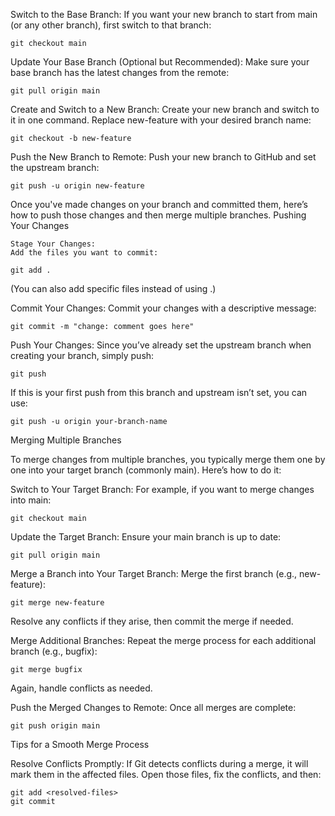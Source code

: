 

Switch to the Base Branch:
If you want your new branch to start from main (or any other branch), first switch to that branch:

    git checkout main

Update Your Base Branch (Optional but Recommended):
Make sure your base branch has the latest changes from the remote:

    git pull origin main

Create and Switch to a New Branch:
Create your new branch and switch to it in one command. Replace new-feature with your desired branch name:

    git checkout -b new-feature

Push the New Branch to Remote:
Push your new branch to GitHub and set the upstream branch:

    git push -u origin new-feature


Once you've made changes on your branch and committed them, here’s how to push those changes and then merge multiple branches.
Pushing Your Changes

    Stage Your Changes:
    Add the files you want to commit:

    git add .

(You can also add specific files instead of using .)

Commit Your Changes:
Commit your changes with a descriptive message:

    git commit -m "change: comment goes here"

Push Your Changes:
Since you’ve already set the upstream branch when creating your branch, simply push:

    git push

If this is your first push from this branch and upstream isn’t set, you can use:

    git push -u origin your-branch-name

Merging Multiple Branches

To merge changes from multiple branches, you typically merge them one by one into your target branch (commonly main). Here’s how to do it:

Switch to Your Target Branch:
For example, if you want to merge changes into main:

    git checkout main

Update the Target Branch:
Ensure your main branch is up to date:

    git pull origin main

Merge a Branch into Your Target Branch:
Merge the first branch (e.g., new-feature):

    git merge new-feature

Resolve any conflicts if they arise, then commit the merge if needed.

Merge Additional Branches:
Repeat the merge process for each additional branch (e.g., bugfix):

    git merge bugfix

Again, handle conflicts as needed.

Push the Merged Changes to Remote:
Once all merges are complete:

    git push origin main

Tips for a Smooth Merge Process

Resolve Conflicts Promptly:
If Git detects conflicts during a merge, it will mark them in the affected files. Open those files, fix the conflicts, and then:

    git add <resolved-files>
    git commit